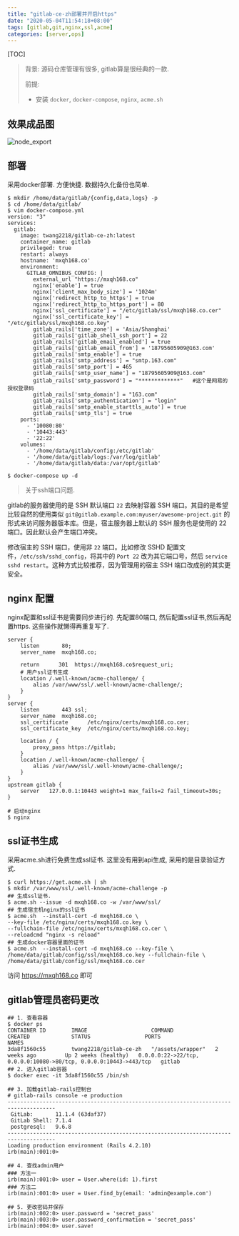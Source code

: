 ```yaml
---
title: "gitlab-ce-zh部署并开启https"
date: "2020-05-04T11:54:18+08:00"
tags: [gitlab,git,nginx,ssl,acme]
categories: [server,ops]
---
```


[TOC]

> 背景:  源码仓库管理有很多, gitlab算是很经典的一款.  
>
> 前提: 
>
> - 安装 `docker`, `docker-compose`, `nginx`, `acme.sh`

## 效果成品图

![node_export](https://code.aliyun.com/louisehong/images/raw/master/gitlab/gitlab_20200507153757.jpg)

## 部署

采用docker部署. 方便快捷.  数据持久化备份也简单. 

```
$ mkdir /home/data/gitlab/{config,data,logs} -p
$ cd /home/data/gitlab/
$ vim docker-compose.yml
version: "3"
services:
  gitlab:
    image: twang2218/gitlab-ce-zh:latest
    container_name: gitlab
    privileged: true
    restart: always
    hostname: 'mxqh168.co'
    environment:
      GITLAB_OMNIBUS_CONFIG: |
        external_url "https://mxqh168.co"
        nginx['enable'] = true
        nginx['client_max_body_size'] = '1024m'
        nginx['redirect_http_to_https'] = true
        nginx['redirect_http_to_https_port'] = 80
        nginx['ssl_certificate'] = "/etc/gitlab/ssl/mxqh168.co.cer"
        nginx['ssl_certificate_key'] = "/etc/gitlab/ssl/mxqh168.co.key"
        gitlab_rails['time_zone'] = 'Asia/Shanghai'
        gitlab_rails['gitlab_shell_ssh_port'] = 22
        gitlab_rails['gitlab_email_enabled'] = true
        gitlab_rails['gitlab_email_from'] = '18795605909@163.com'
        gitlab_rails['smtp_enable'] = true
        gitlab_rails['smtp_address'] = "smtp.163.com"
        gitlab_rails['smtp_port'] = 465
        gitlab_rails['smtp_user_name'] = "18795605909@163.com"
        gitlab_rails['smtp_password'] = "*************"   #这个是网易的授权登录码
        gitlab_rails['smtp_domain'] = "163.com"
        gitlab_rails['smtp_authentication'] = "login"
        gitlab_rails['smtp_enable_starttls_auto'] = true
        gitlab_rails['smtp_tls'] = true
    ports:
      - '10080:80'
      - '10443:443'
      - '22:22'
    volumes:
      - '/home/data/gitlab/config:/etc/gitlab'
      - '/home/data/gitlab/logs:/var/log/gitlab'
      - '/home/data/gitlab/data:/var/opt/gitlab'
     
$ docker-compose up -d 
```

> 关于ssh端口问题.

gitlab的服务器使用的是 SSH 默认端口 `22` 去映射容器 SSH 端口。其目的是希望比较自然的使用类似 `git@gitlab.example.com:myuser/awesome-project.git` 的形式来访问服务器版本库。但是，宿主服务器上默认的 SSH 服务也是使用的 22 端口。因此默认会产生端口冲突。

修改宿主的 SSH 端口，使用非 `22` 端口。比如修改 SSHD 配置文件，`/etc/ssh/sshd_config`，将其中的 `Port 22` 改为其它端口号，然后 `service sshd restart`。这种方式比较推荐，因为管理用的宿主 SSH 端口改成别的其实更安全。

## nginx 配置

nginx配置和ssl证书是需要同步进行的.  先配置80端口, 然后配置ssl证书,然后再配置https. 这些操作就懒得再重复写了.

```
server {
	listen       80;
	server_name  mxqh168.co;

	return      301  https://mxqh168.co$request_uri;
	# 用户ssl证书生成
	location /.well-known/acme-challenge/ {
		alias /var/www/ssl/.well-known/acme-challenge/;
	}
}
server {
	listen       443 ssl;
	server_name  mxqh168.co;
	ssl_certificate      /etc/nginx/certs/mxqh168.co.cer;
	ssl_certificate_key  /etc/nginx/certs/mxqh168.co.key;

	location / {
		proxy_pass https://gitlab;
	}
	location /.well-known/acme-challenge/ {
		alias /var/www/ssl/.well-known/acme-challenge/;
	}
}
upstream gitlab {
	server   127.0.0.1:10443 weight=1 max_fails=2 fail_timeout=30s;
}

# 启动nginx
$ nginx
```

## ssl证书生成

采用acme.sh进行免费生成ssl证书. 这里没有用到api生成, 采用的是目录验证方式. 

```
$ curl https://get.acme.sh | sh
$ mkdir /var/www/ssl/.well-known/acme-challenge -p
## 生成ssl证书.
$ acme.sh --issue -d mxqh168.co -w /var/www/ssl/
## 生成宿主机nginx的ssl证书
$ acme.sh  --install-cert -d mxqh168.co \
--key-file /etc/nginx/certs/mxqh168.co.key \
--fullchain-file /etc/nginx/certs/mxqh168.co.cer \
--reloadcmd "nginx -s reload"
## 生成docker容器里面的证书
$ acme.sh  --install-cert -d mxqh168.co --key-file \
/home/data/gitlab/config/ssl/mxqh168.co.key --fullchain-file \
/home/data/gitlab/config/ssl/mxqh168.co.cer
```

访问 https://mxqh168.co 即可

## gitlab管理员密码更改

```
## 1. 查看容器
$ docker ps
CONTAINER ID        IMAGE                    COMMAND             CREATED             STATUS                 PORTS                                                               NAMES
3da8f1560c55        twang2218/gitlab-ce-zh   "/assets/wrapper"   2 weeks ago         Up 2 weeks (healthy)   0.0.0.0:22->22/tcp, 0.0.0.0:10080->80/tcp, 0.0.0.0:10443->443/tcp   gitlab
## 2. 进入gitlab容器
$ docker exec -it 3da8f1560c55 /bin/sh

## 3. 加载gitlab-rails控制台
# gitlab-rails console -e production
-------------------------------------------------------------------------------------
 GitLab:       11.1.4 (63daf37)
 GitLab Shell: 7.1.4
 postgresql:   9.6.8
-------------------------------------------------------------------------------------
Loading production environment (Rails 4.2.10)
irb(main):001:0> 

## 4. 查找admin用户
### 方法一 
irb(main):001:0> user = User.where(id: 1).first
### 方法二
irb(main):001:0> user = User.find_by(email: 'admin@example.com')

## 5. 更改密码并保存
irb(main):002:0> user.password = 'secret_pass'
irb(main):003:0> user.password_confirmation = 'secret_pass'
irb(main):004:0> user.save!

```

